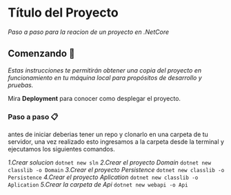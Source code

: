 # Título del Proyecto

_Paso a paso para la reacion de un proyecto en .NetCore_

## Comenzando 🚀

_Estas instrucciones te permitirán obtener una copia del proyecto en funcionamiento en tu máquina local para propósitos de desarrollo y pruebas._

Mira **Deployment** para conocer como desplegar el proyecto.


### Paso a paso 📋
antes de iniciar deberias tener un repo y clonarlo en una carpeta de tu servidor, una vez realizado esto ingresamos a la carpeta desde la  terminal y ejecutamos los siguientes comandos.

_1.Crear solucion_
    ```
    dotnet new sln
    ```
_2.Crear el proyecto Domain_
    ```
    dotnet new classlib -o Domain
    ```
_3.Crear el proyecto Persistence_
    ```
    dotnet new classlib -o Persistence
    ```
_4.Crear el proyecto Aplication_
    ```
    dotnet new classlib -o Aplication
    ```
_5.Crear la carpeta de Api_
    ```
    dotnet new webapi -o Api
    ```